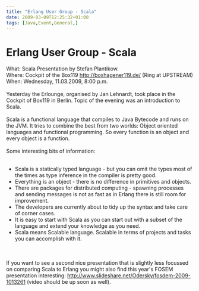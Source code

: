 ```yaml
---
title: "Erlang User Group - Scala"
date: 2009-03-09T12:25:32+01:00
tags: [Java,Event,General,]
---
```


# Erlang User Group - Scala


What: Scala Presentation by Stefan Plantikow.<br>Where: Cockpit of the Box119 http://boxhagener119.de/ (Ring at 
UPSTREAM)<br>When: Wednesday, 11.03.2009, 8:00 p.m. <br><br>Yesterday the Erlounge, organised by Jan Lehnardt, took 
place in the Cockpit of Box119 in Berlin. Topic of the evening was an introduction to Scala.<br><br>Scala is a 
functional language that compiles to Java Bytecode and runs on the JVM. It tries to combine the best from two worlds: 
Object oriented languages and functional programming. So every function is an object and every object is a 
function.<br><br>Some interesting bits of information: <br><ul><br>  <li> Scala is a statically typed language - but 
you can omit the types most of the times as type inference in the compiler is pretty good.<br>  <li> Everything is an 
object - there is no difference in primitives and objects.<br>  <li> There are packages for distributed computing - 
spawning processes and sending messages is not as fast as in Erlang there is still room for improvement.<br>  <li> The 
developers are currently about to tidy up the syntax and take care of corner cases.<br>  <li> It is easy to start with 
Scala as you can start out with a subset of the language and extend your knowledge as you need.<br>  <li> Scala means 
Scalable language. Scalable in terms of projects and tasks you can accomplish with it.<br></ul><br><br>If you want to 
see a second nice presentation that is slightly less focussed on comparing Scala to Erlang you might also find this 
year's FOSEM presentation interesting: http://www.slideshare.net/Odersky/fosdem-2009-1013261 (video should be up soon 
as well).
